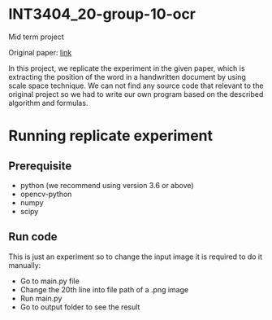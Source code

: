 # INT3404_20-group-10-ocr
Mid term project

Original paper: [link](http://ciir.cs.umass.edu/pubfiles/mm-27.pdf)

In this project, we replicate the experiment in the given paper, which is extracting the position of the word in a handwritten document by using scale space technique. We can not find any source code that relevant to the original project so we had to write our own program based on the described algorithm and formulas.

# Running replicate experiment

## Prerequisite

  - python (we recommend using version 3.6 or above) </br>
  - opencv-python </br>
  - numpy </br>
  - scipy

## Run code

This is just an experiment so to change the input image it is required to do it manually:
  - Go to main.py file
  - Change the 20th line into file path of a .png image
  - Run main.py
  - Go to output folder to see the result
